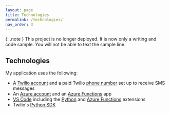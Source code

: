 ```yaml
---
layout: page
title: Technologies
permalink: /technologies/
nav_order: 3
---
```


{: .note }
This project is no longer deployed. It is now only a writing and code sample. You will not be able to text the sample line. 

## Technologies

My application uses the following:
- A [Twilio account](https://www.twilio.com/try-twilio/) and a paid Twilio [phone number](https://www.twilio.com/sms/) set up to receive SMS messages
- An [Azure account](https://azure.microsoft.com/) and an [Azure Functions](https://azure.microsoft.com/en-us/services/functions/) app 
- [VS Code](https://code.visualstudio.com/) including the [Python](https://marketplace.visualstudio.com/items?itemName=ms-python.python) and [Azure Functions](https://marketplace.visualstudio.com/items?itemName=ms-azuretools.vscode-azurefunctions) extensions
- Twilio's [Python SDK](https://www.twilio.com/docs/libraries/python/?utm_campaign=ahoy-from-hayley-denbraver)
